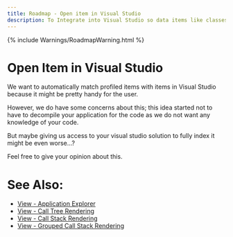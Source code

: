 ```yaml
---
title: Roadmap - Open item in Visual Studio
description: To Integrate into Visual Studio so data items like classes can be viewed within Visual Studio.
---
```

{% include Warnings/RoadmapWarning.html %}

# Open Item in Visual Studio
We want to automatically match profiled items with items in Visual Studio because it might be pretty handy for the user.

However, we do have some concerns about this; this idea started not to have to decompile your application for the code as we do not want any knowledge of your code.

But maybe giving us access to your visual studio solution to fully index it might be even worse...?

Feel free to give your opinion about this.


# See Also:
- [View - Application Explorer](../views/ApplicationInstanceDockWindow/ApplicationExplorer.md)
- [View - Call Tree Rendering](../views/ApplicationInstanceDockWindow/CallTreeRendering.md)
- [View - Call Stack Rendering](../views/ApplicationInstanceDockWindow/CallStackRendering.md)
- [View - Grouped Call Stack Rendering](../views/ApplicationInstanceDockWindow/GroupedCallStackRendering.md)
